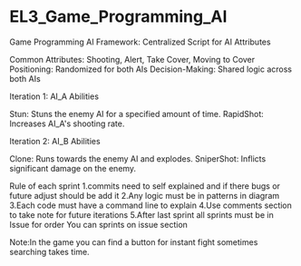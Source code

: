 # EL3_Game_Programming_AI
 Game Programming AI 
Framework: Centralized Script for AI Attributes

Common Attributes: Shooting, Alert, Take Cover, Moving to Cover
Positioning: Randomized for both AIs
Decision-Making: Shared logic across both AIs



Iteration 1: AI_A Abilities

Stun: Stuns the enemy AI for a specified amount of time.
RapidShot: Increases AI_A's shooting rate.



Iteration 2: AI_B Abilities

Clone: Runs towards the enemy AI and explodes.
SniperShot: Inflicts significant damage on the enemy.





Rule of each sprint 
1.commits need to self explained and if there bugs or future adjust should be add it
2.Any logic must be in patterns in diagram 
3.Each code must have a command line to explain
4.Use comments section to take note for future iterations
5.After last sprint all sprints must be in Issue for order
You can sprints on issue section

Note:In the game you can find a button for instant fight sometimes searching takes time.
